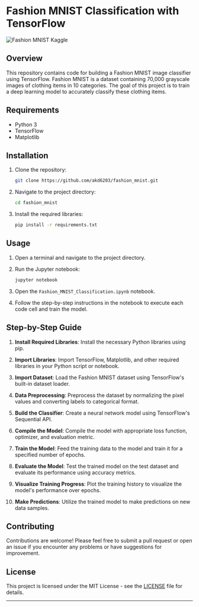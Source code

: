 
# Fashion MNIST Classification with TensorFlow

![Fashion MNIST Kaggle]([https://storage.googleapis.com/kaggle-datasets-images/2243/3791/9384af51de8baa77f6320901f53bd26b/dataset-card.png](https://storage.googleapis.com/kaggle-datasets-images/2243/3791/9384af51de8baa77f6320901f53bd26b/dataset-cover.png))

## Overview

This repository contains code for building a Fashion MNIST image classifier using TensorFlow. Fashion MNIST is a dataset containing 70,000 grayscale images of clothing items in 10 categories. The goal of this project is to train a deep learning model to accurately classify these clothing items.

## Requirements

- Python 3
- TensorFlow
- Matplotlib

## Installation

1. Clone the repository:

   ```bash
   git clone https://github.com/akd6203/fashion_mnist.git
   ```

2. Navigate to the project directory:

   ```bash
   cd fashion_mnist
   ```

3. Install the required libraries:

   ```bash
   pip install -r requirements.txt
   ```

## Usage

1. Open a terminal and navigate to the project directory.

2. Run the Jupyter notebook:

   ```bash
   jupyter notebook
   ```

3. Open the `Fashion_MNIST_Classification.ipynb` notebook.

4. Follow the step-by-step instructions in the notebook to execute each code cell and train the model.

## Step-by-Step Guide

1. **Install Required Libraries**: Install the necessary Python libraries using pip.

2. **Import Libraries**: Import TensorFlow, Matplotlib, and other required libraries in your Python script or notebook.

3. **Import Dataset**: Load the Fashion MNIST dataset using TensorFlow's built-in dataset loader.

4. **Data Preprocessing**: Preprocess the dataset by normalizing the pixel values and converting labels to categorical format.

5. **Build the Classifier**: Create a neural network model using TensorFlow's Sequential API.

6. **Compile the Model**: Compile the model with appropriate loss function, optimizer, and evaluation metric.

7. **Train the Model**: Feed the training data to the model and train it for a specified number of epochs.

8. **Evaluate the Model**: Test the trained model on the test dataset and evaluate its performance using accuracy metrics.

9. **Visualize Training Progress**: Plot the training history to visualize the model's performance over epochs.

10. **Make Predictions**: Utilize the trained model to make predictions on new data samples.

## Contributing

Contributions are welcome! Please feel free to submit a pull request or open an issue if you encounter any problems or have suggestions for improvement.

## License

This project is licensed under the MIT License - see the [LICENSE](LICENSE) file for details.

---
